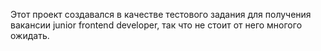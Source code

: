 Этот проект создавался в качестве тестового задания для получения вакансии junior frontend developer, так что не стоит от него многого ожидать.
